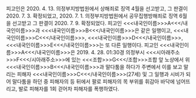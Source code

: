 피고인은 2020. 4. 13. 의정부지방법원에서 상해죄로 징역 4월을 선고받고, 그 판결이 2020. 7. 3. 확정되었고, 2020. 7. 1. 의정부지방법원에서 공무집행방해죄로 징역 6월을 선고받고 그 판결이 2020. 7. 9. 확정되었다.
피고인 <<<내국인이름>>>A<<</내국인이름>>>과 <<<내국인이름>>>B<<</내국인이름>>>은 같은 일행이고, <<<내국인이름>>>C<<</내국인이름>>>, <<<내국인이름>>>D<<</내국인이름>>>, <<<내국인이름>>>E<<</내국인이름>>>는 또 다른 일행이다. 피고인 <<<내국인이름>>>A<<</내국인이름>>>은 2019. 4. 28. 01:30경 의정부시 <<<시아래주소>>>F<<</시아래주소>>>에 있는 <<<조합>>>G<<</조합>>>조합 앞 노상에서 위 <<<내국인이름>>>B<<</내국인이름>>>과 말다툼을 하다가 주변에서 이를 보고 말리는 피해자 <<<내국인이름>>>C<<</내국인이름>>>(27세) 및 그 일행과 시비가 되어 말다툼을 하던 중 피해자의 등 뒤에서 팔로 피해자의 목 부위를 휘감아 바닥에 넘어뜨리고, 발로 피해자를 1회 걷어차 피해자를 폭행하였다.